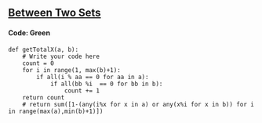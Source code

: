 ## [Between Two Sets](https://www.hackerrank.com/challenges/between-two-sets/problem)

#### Code: Green




```{Python}
def getTotalX(a, b):
    # Write your code here
    count = 0
    for i in range(1, max(b)+1):
        if all(i % aa == 0 for aa in a):
            if all(bb %i  == 0 for bb in b):
                count += 1
    return count
    # return sum([1-(any(i%x for x in a) or any(x%i for x in b)) for i in range(max(a),min(b)+1)])
```
